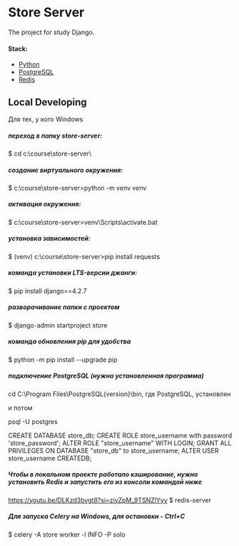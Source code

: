 # Store Server

The project for study Django.

#### Stack:

- [Python](https://www.python.org/downloads/)
- [PostgreSQL](https://www.postgresql.org/)
- [Redis](https://redis.io/)

## Local Developing

Для тех, у кого Windows

##### переход в папку store-server:
$ cd c:\course\store-server\

##### создание виртуального окружения:
$ c:\course\store-server>python -m venv venv
##### активация окружения:
$ c:\course\store-server>venv\Scripts\activate.bat
##### установка зависимостей:
$ (venv) c:\course\store-server>pip install requests
##### команда установки LTS-версии джанги:
$ pip install django==4.2.7 
##### разворачивание папки с проектом
$ django-admin startproject store

##### команда обновления pip для удобства
$ python -m pip install --upgrade pip

##### подключение PostgreSQL (нужна установленная программа)
cd C:\Program Files\PostgreSQL\{version}\bin, где PostgreSQL, установлен

и потом

psql -U postgres

CREATE DATABASE store_db;
CREATE ROLE store_username with password 'store_password';
ALTER ROLE "store_username" WITH LOGIN;
GRANT ALL PRIVILEGES ON DATABASE "store_db" to store_username;
ALTER USER store_username CREATEDB;

##### Чтобы в локальном проекте работало кэширование, нужно установить Redis и запустить его из консоли командой ниже
https://youtu.be/DLKzd3bvgt8?si=ziyZpM_9TSNZlYyv
$ redis-server

##### Для запуска Celery на Windows, для остановки - Ctrl+C 
$ celery -A store worker -l INFO -P solo

